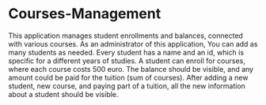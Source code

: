 # Courses-Management

This application manages student enrollments and balances, connected with various courses.
As an administrator of this application, You can add as many students as needed.
Every student has a name and an id, which is specific for a different years of studies.
A student can enroll for courses, where each course costs 500 euro.
The balance should be visible, and any amount could be paid for the tuition (sum of courses).
After adding a new student, new course, and paying part of a tuition, all the new information
about a student should be visible.
